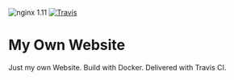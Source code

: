 ![nginx 1.11](https://img.shields.io/badge/nginx-1.11-brightgreen.svg?style=flat-square) [![Travis](https://img.shields.io/travis/patrickbaber/website.svg?style=flat-square)](https://travis-ci.org/patrickbaber/website)

# My Own Website

Just my own Website. Build with Docker. Delivered with Travis CI.
